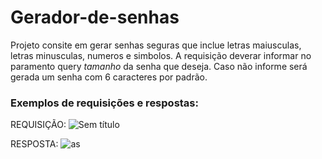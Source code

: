 # Gerador-de-senhas

Projeto consite em gerar senhas seguras que inclue letras maiusculas, letras minusculas, numeros e simbolos. A requisição deverar informar no paramento query  *tamanho* da senha que deseja. Caso não informe será gerada um senha com 6 caracteres por padrão.


### Exemplos de requisições e respostas:

    
REQUISIÇÃO:     ![Sem título](https://github.com/RaletS/Gerador-de-senhas/assets/132180945/4f351b2d-8ea3-404c-a151-e6046eb20197)


RESPOSTA:        ![as](https://github.com/RaletS/Gerador-de-senhas/assets/132180945/8a453419-0166-4c77-a059-f32985fa0249)
          
